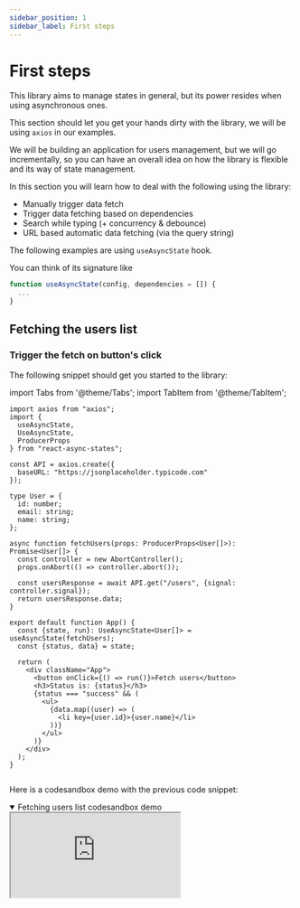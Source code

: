```yaml
---
sidebar_position: 1
sidebar_label: First steps
---
```


# First steps

This library aims to manage states in general, but its power resides when using
asynchronous ones.

This section should let you get your hands dirty with the library, we will be
using `axios` in our examples.

We will be building an application for users management, but we will go
incrementally, so you can have an overall idea on how the library is flexible
and its way of state management.

In this section you will learn how to deal with the following using the library:

- Manually trigger data fetch
- Trigger data fetching based on dependencies
- Search while typing (+ concurrency & debounce)
- URL based automatic data fetching (via the query string)

The following examples are using `useAsyncState` hook.

You can think of its signature like

```typescript
function useAsyncState(config, dependencies = []) {
  ...
}
```

## Fetching the users list

### Trigger the fetch on button's click

The following snippet should get you started to the library:

import Tabs from '@theme/Tabs'; import TabItem from '@theme/TabItem';

<Tabs>
<TabItem value="ts" label="Typescript">

```tsx
import axios from "axios";
import {
  useAsyncState,
  UseAsyncState,
  ProducerProps
} from "react-async-states";

const API = axios.create({
  baseURL: "https://jsonplaceholder.typicode.com"
});

type User = {
  id: number;
  email: string;
  name: string;
};

async function fetchUsers(props: ProducerProps<User[]>): Promise<User[]> {
  const controller = new AbortController();
  props.onAbort(() => controller.abort());

  const usersResponse = await API.get("/users", {signal: controller.signal});
  return usersResponse.data;
}

export default function App() {
  const {state, run}: UseAsyncState<User[]> = useAsyncState(fetchUsers);
  const {status, data} = state;

  return (
    <div className="App">
      <button onClick={() => run()}>Fetch users</button>
      <h3>Status is: {status}</h3>
      {status === "success" && (
        <ul>
          {data.map((user) => (
            <li key={user.id}>{user.name}</li>
          ))}
        </ul>
      )}
    </div>
  );
}
```

</TabItem>
<TabItem value="js" label="JavaScript">

```javascript

```

</TabItem>


</Tabs>

Here is a codesandbox demo with the previous code snippet:

<details open>
<summary>Fetching users list codesandbox demo</summary>

<iframe style={{width: '100%', height: '500px', border: 0, borderRadius: 4,
overflow: 'hidden'}}
src="https://codesandbox.io/embed/react-typescript-forked-8i2sib?fontsize=14&hidenavigation=1&theme=dark"
allow="accelerometer; ambient-light-sensor; camera; encrypted-media;
geolocation; gyroscope; hid; microphone; midi; payment; usb; vr;
xr-spatial-tracking"
sandbox="allow-forms allow-modals allow-popups allow-presentation
allow-same-origin allow-scripts"
/>

</details>

This example was chosen on purpose so it may be familiar to you if you already
know `react-query` or any other library using the same paradigm.

### Make it automatic on mount

Let's take a close look at how we used the `useAsyncState` hook in the previous
example:

```typescript
const {state, run}: UseAsyncState<User[]> = useAsyncState(fetchUsers);
```

This is equivalent to its base version:

```typescript
const {state, run}: UseAsyncState<User[]> = useAsyncState({
  // highlight-next-line
  producer: fetchUsers,
});
```

The base way to `useAsyncState` hook is the use a configuration object. If
sometimes your use case is basic, the library supported some shortcuts.

To make it run automatically on mount, let's mark it as `lazy: false`:

See it here:
<details>
<summary>Fetching users list automatically on mount codesandbox demo</summary>

<iframe style={{width: '100%', height: '500px', border: 0, borderRadius: 4,
overflow: 'hidden'}}
src="https://codesandbox.io/embed/react-typescript-forked-ycq7xf?fontsize=14&hidenavigation=1&theme=dark"
allow="accelerometer; ambient-light-sensor; camera; encrypted-media;
geolocation; gyroscope; hid; microphone; midi; payment; usb; vr;
xr-spatial-tracking"
sandbox="allow-forms allow-modals allow-popups allow-presentation
allow-same-origin allow-scripts"
/>

</details>


## Fetching the user details
### React to dependencies with condition

Now, let's fetch the user details when typing his id.

This time, we will be:

- Storing the `userId` in a state variable using react's `useState`.
- Pass the userId to our `producer` in the `payload`.
- Only fetch if the userId is `truthy`.
- Fetch everytime the `userId` changes.
- Abort the previous call if a second is done while `pending`.

Here is a full working example:


<Tabs>
<TabItem value="ts" label="Typescript">

```tsx
async function fetchUser(props: ProducerProps<User>): Promise<User> {
  const controller = new AbortController();
  props.onAbort(() => controller.abort());

  const {userId} = props.payload;

  const usersResponse = await API.get("/users/" + userId, {
    signal: controller.signal
  });
  return usersResponse.data;
}

export default function App() {
  const [userId, setUserId] = React.useState("");
  const {state}: UseAsyncState<User> = useAsyncState(
    {
      lazy: false,
      condition: !!userId,
      producer: fetchUser,
      payload: {
        userId
      }
    },
    [userId]
  );
  const {status, data, props} = state;

  return (
    <div className="App">
      <input onChange={(e) => setUserId(e.target.value)}/>
      <h3>Status is: {status}</h3>
      {status === "success" && (
        <details open>
          <pre>{JSON.stringify(data, null, 4)}</pre>
        </details>
      )}
      {status === "error" && (
        <div>
          error while retrieving user with id: {props?.payload.userId}
          <pre>{data.toString()}</pre>
        </div>
      )}
    </div>
  );
}

```

</TabItem>
<TabItem value="js" label="JavaScript">

```javascript

```

</TabItem>


</Tabs>

Try it here, notice the cancellation of previous requests, also, you can remove
the abort callback and/or the signal to make concurrency chaos, and make sure to
observe the consistency in the UI.

<details>
<summary>react to dependencies change with condition codesandbox demo</summary>

<iframe style={{width: '100%', height: '500px', border: 0, borderRadius: 4,
overflow: 'hidden'}}
src="https://codesandbox.io/embed/react-typescript-forked-qr44ti?fontsize=14&hidenavigation=1&theme=dark"
allow="accelerometer; ambient-light-sensor; camera; encrypted-media;
geolocation; gyroscope; hid; microphone; midi; payment; usb; vr;
xr-spatial-tracking"
sandbox="allow-forms allow-modals allow-popups allow-presentation
allow-same-origin allow-scripts"
/>

</details>

### Debounce search while typing

If we look at the previous example, we run a fetch request whenever the user
types something (and we ignore empty string).

Now, let's debounce the run by `400ms`:

That's all we need to do it:

```tsx
// ...
export default function App() {
  const [userId, setUserId] = React.useState("");
  const {state}: UseAsyncState<User> = useAsyncState(
    {
      lazy: false,
      condition: !!userId,
      producer: fetchUser,
      // highlight-next-line
      runEffect: "debounce",
      // highlight-next-line
      runEffectDurationMs: 400,
      payload: {
        userId
      }
    },
    [userId]
  );
  // ...
}

```

Try it here:

<details>
<summary>debounce the run codesandbox demo</summary>

<iframe style={{width: '100%', height: '500px', border: 0, borderRadius: 4,
overflow: 'hidden'}}
src="https://codesandbox.io/embed/react-typescript-forked-r2qd8q?fontsize=14&hidenavigation=1&theme=dark"
allow="accelerometer; ambient-light-sensor; camera; encrypted-media;
geolocation; gyroscope; hid; microphone; midi; payment; usb; vr;
xr-spatial-tracking"
sandbox="allow-forms allow-modals allow-popups allow-presentation
allow-same-origin allow-scripts"
/>

</details>

:::tip
The `run` function supports passing parameters to the `producer`, received as `args`.

Let's edit the previous example and get rid of the state variable:

```tsx

async function fetchUser(props: ProducerProps<User>): Promise<User> {
  const controller = new AbortController();
  props.onAbort(() => controller.abort());

  // highlight-next-line
  const [userId] = props.args;

  const usersResponse = await API.get("/users/" + userId, {
    signal: controller.signal
  });
  return usersResponse.data;
}

export default function App() {
  const { run, state }: UseAsyncState<User> = useAsyncState({
    lazy: true,
    producer: fetchUser,
    runEffect: "debounce",
    runEffectDurationMs: 400
  });
  const { status, data, props } = state;

  return (
    <div className="App">
      <input onChange={(e) => run(e.target.value)} />
      <h3>Status is: {status}</h3>
      {status === "success" && (
        <details open>
          <pre>{JSON.stringify(data, null, 4)}</pre>
        </details>
      )}
      {status === "error" && (
        <div>
          error while retrieving user with id: {props?.payload.userId}
          <pre>{data.toString()}</pre>
        </div>
      )}
    </div>
  );
}

```

See it here:

<details>
<summary>run with userId codesandbox demo</summary>

<iframe style={{width: '100%', height: '500px', border: 0, borderRadius: 4,
overflow: 'hidden'}}
src="https://codesandbox.io/embed/react-typescript-forked-dz0knu?fontsize=14&hidenavigation=1&theme=dark"
allow="accelerometer; ambient-light-sensor; camera; encrypted-media;
geolocation; gyroscope; hid; microphone; midi; payment; usb; vr;
xr-spatial-tracking"
sandbox="allow-forms allow-modals allow-popups allow-presentation
allow-same-origin allow-scripts"
/>

</details>


Notice that we removed the state variable and also the payload and the dependency
array.

The library's default dependencies are an empty array.
:::

:::note
If you take a close look at how we used `useAsyncState` in the previous example,
you'd see that our producer does not depend from any closure related to
the component render:
it can safely be moved to module level.
```typescript
const searchUserConfig = {
  lazy: true,
  producer: fetchUser,
  runEffect: "debounce",
  runEffectDurationMs: 400
};

export default function App() {
  const {run, state}: UseAsyncState<User> = useAsyncState(searchUserConfig);
  const {status, data, props} = state;
  // the rest
}
```
:::

### React to URL change

Now, rather than writing the user id and reacting to a state variable, let's
grab the `userId` from the url and navigate when the typed value changes.

```typescript
// highlit-next-line
const {userId} = useParams();
const {state}: UseAsyncState<User> = useAsyncState(
  {
    lazy: false,
    condition: !!userId,
    producer: fetchUser,
    payload: {
      userId
    }
  },
  [userId]
);
const {status, data, props} = state;


// AND

const navigate = useNavigate();

function onChange(e) {
  const id = e.target.value;
  if (id) {
    navigate(`/users/${id}`);
  }
}
<input onChange={onChange} />;

```

See it in action here:


<details>
<summary>Read userId from the URL codesandbox demo</summary>

<iframe style={{width: '100%', height: '500px', border: 0, borderRadius: 4,
overflow: 'hidden'}}
src="https://codesandbox.io/embed/react-typescript-forked-w9v2ss?fontsize=14&hidenavigation=1&theme=dark"
allow="accelerometer; ambient-light-sensor; camera; encrypted-media;
geolocation; gyroscope; hid; microphone; midi; payment; usb; vr;
xr-spatial-tracking"
sandbox="allow-forms allow-modals allow-popups allow-presentation
allow-same-origin allow-scripts"
/>

</details>



### Skip the pending state if request is so fast

To skip the pending state, the `skipPendingDelayMs` is used.

It means that when state turns to pending, and then changes under that delay,
the pending update shall be skipped.

```typescript
// highlit-next-line
const {userId} = useParams();
const {state}: UseAsyncState<User> = useAsyncState(
  {
    lazy: false,
    condition: !!userId,
    producer: fetchUser,
    skipPendingDelayMs: 400,
    payload: {
      userId
    }
  },
  [userId]
);
const {status, data, props} = state;


// AND

const navigate = useNavigate();

function onChange(e) {
  const id = e.target.value;
  if (id) {
    navigate(`/users/${id}`);
  }
}
<input onChange={onChange} />;

```

See it in action here, and notice that when having a good internet connexion
that the experience feels instantaneous.


<details>
<summary>Skip the pending state</summary>

<iframe style={{width: '100%', height: '500px', border: 0, borderRadius: 4,
overflow: 'hidden'}}
src="https://codesandbox.io/embed/react-typescript-forked-dphucp?fontsize=14&hidenavigation=1&theme=dark"
allow="accelerometer; ambient-light-sensor; camera; encrypted-media;
geolocation; gyroscope; hid; microphone; midi; payment; usb; vr;
xr-spatial-tracking"
sandbox="allow-forms allow-modals allow-popups allow-presentation
allow-same-origin allow-scripts"
/>

</details>


